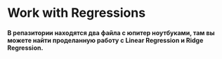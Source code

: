 # Work with Regressions

#### В репазитории находятся два файла с юпитер ноутбуками, там вы можете найти проделанную работу с Linear Regression и Ridge Regression.
